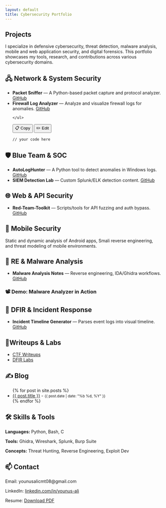 ```yaml
---
layout: default
title: Cybersecurity Portfolio
---
```


<section id="Projects">
  <h2>Projects</h2>
  <p>I specialize in defensive cybersecurity, threat detection, malware analysis, mobile and web application security, and digital forensics. This portfolio showcases my tools, research, and contributions across various cybersecurity domains.</p>
</section>

<!-- Your other sections (network-security, blue-team, etc.) go here exactly as is -->
  <section id="network-security">
    <h2>🖧 Network & System Security</h2>
    <ul>
      <li><strong>Packet Sniffer</strong> — A Python-based packet capture and protocol analyzer. <a href="https://github.com/yourusername/PacketSniffer" target="_blank">GitHub</a></li>
      <li><strong>Firewall Log Analyzer</strong> — Analyze and visualize firewall logs for anomalies. <a href="https://github.com/yourusername/FirewallAnalyzer" target="_blank">GitHub</a></li>

    </ul>

<div class="code-box">
  <div class="code-actions">
    <button onclick="copyCode(this)">📋 Copy</button>
    <button onclick="editCode(this)">✏️ Edit</button>
  </div>
  <pre><code>// your code here</code></pre>
</div>
  </section>
  <section id="blue-team">
    <h2>🛡️ Blue Team & SOC</h2>
    <ul>
      <li><strong>AutoLogHunter</strong> — A Python tool to detect anomalies in Windows logs. <a href="https://github.com/yourusername/AutoLogHunter" target="_blank">GitHub</a></li>
      <li><strong>SIEM Detection Lab</strong> — Custom Splunk/ELK detection content. <a href="https://github.com/yourusername/SIEM-Detection-Lab" target="_blank">GitHub</a></li>
    </ul>
  </section>

  <section id="web-security">
    <h2>🌐 Web & API Security</h2>
    <ul>
      <li><strong>Red-Team-Toolkit</strong> — Scripts/tools for API fuzzing and auth bypass. <a href="https://github.com/yourusername/Red-Team-Toolkit" target="_blank">GitHub</a></li>
    </ul>
  </section>

  <section id="mobile-security">
    <h2>📱 Mobile Security</h2>
    <p>Static and dynamic analysis of Android apps, Smali reverse engineering, and threat modeling of mobile environments.</p>
  </section>

  <section id="re-malware">
    <h2>🧬 RE & Malware Analysis</h2>
    <ul>
      <li><strong>Malware Analysis Notes</strong> — Reverse engineering, IDA/Ghidra workflows. <a href="https://github.com/yourusername/Malware-Notes" target="_blank">GitHub</a></li>
    </ul>
    <div class="asciinema">
      <h3>📽️ Demo: Malware Analyzer in Action</h3>
      <script id="asciicast-569558" src="https://asciinema.org/a/569558.js" async></script>
    </div>
  </section>

<section id="dfir">
  <h2>🧩 DFIR & Incident Response</h2>
  <ul>
    <li><strong>Incident Timeline Generator</strong> — Parses event logs into visual timeline. <a href="https://github.com/yourusername/dfir-timeline">GitHub</a></li>
  </ul>
</section>
  <section id="labs">
    <h2>🧪Writeups & Labs</h2>
    <ul>
      <li><a href="https://github.com/yourusername/CTF-Writeups" target="_blank">CTF Writeups</a></li>
      <li><a href="https://github.com/yourusername/SIEM-Detection-Lab" target="_blank">DFIR Labs</a></li>
    </ul>
  </section>
<section id="blog">
  <h2>✍️ Blog</h2>
  <ul>
    {% for post in site.posts %}
      <li><a href="/2025/06/01/log-analysis/">{{ post.title }}</a> - <small>{{ post.date | date: "%b %d, %Y" }}</small></li>
    {% endfor %}
  </ul>
</section>

<section id="skills">
  <h2>🛠️ Skills & Tools</h2>
  <p><strong>Languages:</strong> Python, Bash, C</p>
  <p><strong>Tools:</strong> Ghidra, Wireshark, Splunk, Burp Suite</p>
  <p><strong>Concepts:</strong> Threat Hunting, Reverse Engineering, Exploit Dev</p>
</section>
  <section id="contact">
    <h2>📫 Contact</h2>
    <p>Email: younusalicmt08@gmail.com</p>
    <p>LinkedIn: <a href="http://www.linkedin.com/in/younus-ali-1b0151119" target="_blank">linkedin.com/in/younus-ali</a></p>

  <p>Resume: <a href="./resume.pdf" target="_blank">Download PDF</a></p>
  </section>
<!-- Skills, Contact, etc. -->
